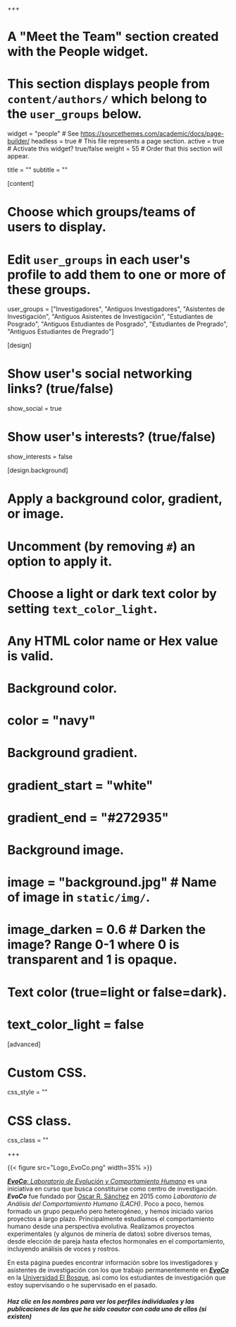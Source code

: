 +++
# A "Meet the Team" section created with the People widget.
# This section displays people from `content/authors/` which belong to the `user_groups` below.

widget = "people"  # See https://sourcethemes.com/academic/docs/page-builder/
headless = true  # This file represents a page section.
active = true  # Activate this widget? true/false
weight = 55  # Order that this section will appear.

title = ""
subtitle = ""

[content]
  # Choose which groups/teams of users to display.
  #   Edit `user_groups` in each user's profile to add them to one or more of these groups.
  user_groups = ["Investigadores",
                 "Antiguos Investigadores",
                 "Asistentes de Investigación",
                 "Antiguos Asistentes de Investigación",
                 "Estudiantes de Posgrado",
                 "Antiguos Estudiantes de Posgrado",
                 "Estudiantes de Pregrado",
                 "Antiguos Estudiantes de Pregrado"]

[design]
  # Show user's social networking links? (true/false)
  show_social = true

  # Show user's interests? (true/false)
  show_interests = false

[design.background]
  # Apply a background color, gradient, or image.
  #   Uncomment (by removing `#`) an option to apply it.
  #   Choose a light or dark text color by setting `text_color_light`.
  #   Any HTML color name or Hex value is valid.

  # Background color.
  # color = "navy"

  # Background gradient.
  # gradient_start = "white"
  # gradient_end = "#272935"

  # Background image.
  # image = "background.jpg"  # Name of image in `static/img/`.
  # image_darken = 0.6  # Darken the image? Range 0-1 where 0 is transparent and 1 is opaque.

  # Text color (true=light or false=dark).
  # text_color_light = false  

[advanced]
 # Custom CSS.
 css_style = ""

 # CSS class.
 css_class = ""

+++

{{< figure src="Logo_EvoCo.png" width=35% >}}

[***EvoCo**: Laboratorio de Evolución y Comportamiento Humano*](/es/equipo/) es una iniciativa en curso que busca constituirse como centro de investigación. ***EvoCo*** fue fundado por [Oscar R. Sánchez](/es/author/oscar-r.-sanchez) en 2015 como *Laboratorio de Análisis del Comportamiento Humano (LACH)*. Poco a poco, hemos formado un grupo pequeño pero heterogéneo, y hemos iniciado varios proyectos a largo plazo. Principalmente estudiamos el comportamiento humano desde una perspectiva evolutiva. Realizamos proyectos experimentales (y algunos de minería de datos) sobre diversos temas, desde elección de pareja hasta efectos hormonales en el comportamiento, incluyendo análisis de voces y rostros.

En esta página puedes encontrar información sobre los investigadores y asistentes de investigación con los que trabajo permanentemente en [***EvoCo***](/es/equipo/) en la [Universidad El Bosque](https://www.uelbosque.edu.co/), así como los estudiantes de investigación que estoy supervisando o he supervisado en el pasado.

#### *Haz clic en los nombres para ver los perfiles individuales y las publicaciones de las que he sido coautor con cada uno de ellos (si existen)*

<i class="fas fa-chevron-down"></i>
